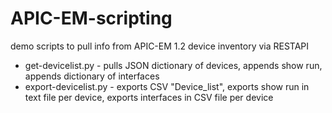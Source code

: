 # APIC-EM-scripting

demo scripts to pull info from APIC-EM 1.2 device inventory via RESTAPI

- get-devicelist.py - pulls JSON dictionary of devices, appends show run, appends dictionary of interfaces
- export-devicelist.py - exports CSV "Device_list", exports show run in text file per device, exports interfaces in CSV file per device
